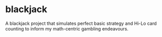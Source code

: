 # blackjack
A blackjack project that simulates perfect basic strategy and Hi-Lo card counting to inform my math-centric gambling endeavours.

